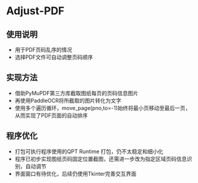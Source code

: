 # Adjust-PDF
## 使用说明
* 用于PDF页码乱序的情况
* 选择PDF文件可自动调整页码顺序
## 实现方法
* 借助PyMuPDF第三方库截取图纸每页的页码信息图片
* 再使用PaddleOCR将所截取的图片转化为文字
* 使用多个遍历循环，move_page(pno,to=-1)始终将最小页移动至最后一页，从而实现了PDF页面的自动排序
## 程序优化
* 打包可执行程序使用的QPT Runtime 打包，仍不太稳定和细小化
* 程序已初步实现图纸页码固定位置截图，还需进一步改为指定区域页码信息识别，自动调节
* 界面窗口有待优化，后续仍使用Tkinter完善交互界面
